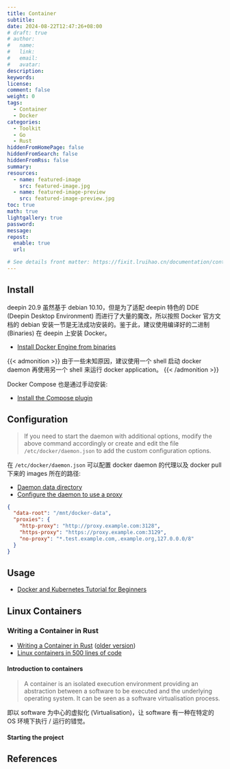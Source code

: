 ```yaml
---
title: Container
subtitle:
date: 2024-08-22T12:47:26+08:00
# draft: true
# author:
#   name:
#   link:
#   email:
#   avatar:
description:
keywords:
license:
comment: false
weight: 0
tags:
  - Container
  - Docker
categories:
  - Toolkit
  - Go
  - Rust
hiddenFromHomePage: false
hiddenFromSearch: false
hiddenFromRss: false
summary:
resources:
  - name: featured-image
    src: featured-image.jpg
  - name: featured-image-preview
    src: featured-image-preview.jpg
toc: true
math: true
lightgallery: true
password:
message:
repost:
  enable: true
  url:

# See details front matter: https://fixit.lruihao.cn/documentation/content-management/introduction/#front-matter
---
```


<!--more-->

## Install

deepin 20.9 虽然基于 debian 10.10，但是为了适配 deepin 特色的 DDE (Deepin Desktop Environment) 而进行了大量的魔改，所以按照 Docker 官方文档的 debian 安装一节是无法成功安装的。鉴于此，建议使用编译好的二进制 (Binaries) 在 deepin 上安装 Docker。

- [Install Docker Engine from binaries](https://docs.docker.com/engine/install/binaries/)

{{< admonition >}}
由于一些未知原因，建议使用一个 shell 启动 docker daemon 再使用另一个 shell 来运行 docker application。
{{< /admonition >}}

Docker Compose 也是通过手动安装:

- [Install the Compose plugin](https://docs.docker.com/compose/install/linux/#install-the-plugin-manually)

## Configuration

> If you need to start the daemon with additional options, modify the above command accordingly or create and edit the file `/etc/docker/daemon.json` to add the custom configuration options.

在 `/etc/docker/daemon.json` 可以配置 docker daemon 的代理以及 docker pull 下来的 images 所在的路径:

- [Daemon data directory](https://docs.docker.com/engine/daemon/#daemon-data-directory)
- [Configure the daemon to use a proxy](https://docs.docker.com/engine/daemon/proxy/)

```json
{
  "data-root": "/mnt/docker-data",
  "proxies": {
    "http-proxy": "http://proxy.example.com:3128",
    "https-proxy": "https://proxy.example.com:3129",
    "no-proxy": "*.test.example.com,.example.org,127.0.0.0/8"
  }
}
```

## Usage

- [Docker and Kubernetes Tutorial for Beginners](https://www.youtube.com/playlist?list=PLy7NrYWoggjwPggqtFsI_zMAwvG0SqYCb)

## Linux Containers

### Writing a Container in Rust

- [Writing a Container in Rust](https://litchipi.site/serie/containers_in_rust) ([older version](https://litchipi.github.io/series/container_in_rust))
- [Linux containers in 500 lines of code](https://blog.lizzie.io/linux-containers-in-500-loc.html)

#### Introduction to containers

> A container is an isolated execution environment providing an abstraction between a software to be executed and the underlying operating system. It can be seen as a software virtualisation process.

即以 software 为中心的虚拟化 (Virtualisation)，让 software 有一种在特定的 OS 环境下执行 / 运行的错觉。

#### Starting the project



## References

